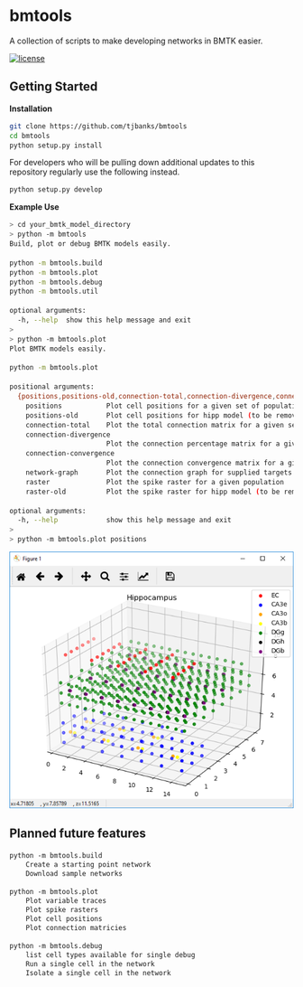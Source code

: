 # bmtools
A collection of scripts to make developing networks in BMTK easier.

[![license](https://img.shields.io/github/license/mashape/apistatus.svg?maxAge=2592000)](https://github.com/tjbanks/bmtool/blob/master/LICENSE) 

## Getting Started

**Installation**

```bash
git clone https://github.com/tjbanks/bmtools
cd bmtools
python setup.py install
```
For developers who will be pulling down additional updates to this repository regularly use the following instead.
```bash
python setup.py develop
```

**Example Use**

```bash
> cd your_bmtk_model_directory
> python -m bmtools
Build, plot or debug BMTK models easily.

python -m bmtools.build
python -m bmtools.plot
python -m bmtools.debug
python -m bmtools.util

optional arguments:
  -h, --help  show this help message and exit
>  
> python -m bmtools.plot
Plot BMTK models easily.

python -m bmtools.plot

positional arguments:
  {positions,positions-old,connection-total,connection-divergence,connection-convergence,network-graph,raster,raster-old}
    positions           Plot cell positions for a given set of populations
    positions-old       Plot cell positions for hipp model (to be removed/model specific for testing)
    connection-total    Plot the total connection matrix for a given set of populations
    connection-divergence
                        Plot the connection percentage matrix for a given set of populations
    connection-convergence
                        Plot the connection convergence matrix for a given set of populations
    network-graph       Plot the connection graph for supplied targets (default:all)
    raster              Plot the spike raster for a given population
    raster-old          Plot the spike raster for hipp model (to be removed/model specific for testing)

optional arguments:
  -h, --help            show this help message and exit
>
> python -m bmtools.plot positions
```
![bmtools](./figure.png "Positions Figure")

## Planned future features
```
python -m bmtools.build
    Create a starting point network
    Download sample networks

python -m bmtools.plot
    Plot variable traces
    Plot spike rasters
    Plot cell positions
    Plot connection matricies
    
python -m bmtools.debug 
    list cell types available for single debug
    Run a single cell in the network
    Isolate a single cell in the network
```
